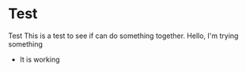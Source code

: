 # Test
Test
This is a test to see if can do something together.
Hello, I'm trying something
 * It is working
